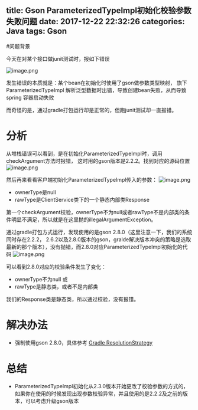title: Gson ParameterizedTypeImpl初始化校验参数失败问题
date: 2017-12-22 22:32:26
categories: Java
tags: Gson
---

#问题背景

今天在对某个接口做junit测试时，报如下错误

![image.png](http://upload-images.jianshu.io/upload_images/8923118-c33bef422e7f3680.png?imageMogr2/auto-orient/strip%7CimageView2/2/w/1240)

发生错误的本质就是：某个bean在初始化时使用了gson做参数类型映射， 旗下ParameterizedTypeImpl 解析泛型数据时出错，导致创建bean失败，从而导致spring 容器启动失败

而奇怪的是，通过gradle打包运行却是正常的，但跑junit测试却一直报错。

# 分析

从堆栈错误可以看到，是在初始化ParameterizedTypeImpl时，调用checkArgument方法时报错， 这时用的gson版本是2.2.2。找到对应的源码位置
![image.png](http://upload-images.jianshu.io/upload_images/8923118-5b841939f074f386.png?imageMogr2/auto-orient/strip%7CimageView2/2/w/1240)

然后再来看看客户端初始化ParameterizedTypeImpl传入的参数：
![image.png](http://upload-images.jianshu.io/upload_images/8923118-72b8836e2f0b8418.png?imageMogr2/auto-orient/strip%7CimageView2/2/w/1240)

- ownerType是null
- rawType是ClientService类下的一个静态内部类Response

第一个checkArgument校验，ownerType不为null或者rawType不是内部类的条件明显不满足，所以就是在这里抛的illegalArgumentException。



通过gradle打包方式运行，发现使用的是gson 2.8.0（这里注意一下，我们的系统同时存在2.2.2， 2.6.2以及2.8.0版本的gson，gralde解决版本冲突的策略是选取最新的那个版本），没有抛错，而2.8.0对应ParameterizedTypeImpl初始化的代码
![image.png](http://upload-images.jianshu.io/upload_images/8923118-ec31e8288b975523.png?imageMogr2/auto-orient/strip%7CimageView2/2/w/1240)

可以看到2.8.0对应的校验条件发生了变化：
- ownerType不为null 或
- rawType是静态类，或者不是内部类

我们的Response类是静态类，所以通过校验，没有报错。


# 解决办法
- 强制使用gson 2.8.0，具体参考 [Gradle ResolutionStrategy](https://docs.gradle.org/current/dsl/org.gradle.api.artifacts.ResolutionStrategy.html)

# 总结
- ParameterizedTypeImpl初始化从2.3.0版本开始更改了校验参数的方式的，如果你在使用的时候发现出现参数校验异常，并且使用的是2.2.2及之前的版本，可以考虑升级gson版本